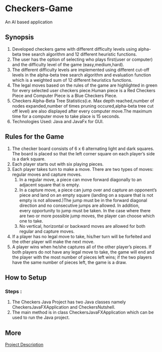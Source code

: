# Checkers-Game
An AI based application
## Synopsis
1. Developed checkers game with different difficulty levels using alpha-beta tree search algorithm and 12 different heuristic functions.
2. The user has the option of selecting who plays first(user or computer) and the difficulty level of the game (easy,medium,hard).
3. The different difficulty levels are implemented using different cut-off levels in the alpha-beta tree search algorithm and evaluation function which is a weighted sum of 12 different heuristics functions.
4. The legal moves based on the rules of the game are highlighted in green for every selected user checkers piece.Human piece is a Red Checkers Piece and Computer Piece is a Blue Checkers Piece.
5. Checkers Alpha-Beta Tree Statistics(i.e. Max depth reached,number of nodes expanded,number of times pruning occured,alpha-beta tree cut off level) are also displayed after every computer move.The maximum time for a computer move to take place is 15 seconds.
5. Technologies Used: Java and JavaFx for GUI.
## Rules for the Game
1. The checker board consists of 6 x 6 alternating light and dark squares. The board is placed so that the left corner square on each player’s side is a dark square.
2. Each player starts out with six playing pieces.
3. Each player takes turn to make a move. There are two types of moves: regular moves and capture moves.
   1. In a regular move, a piece can move forward diagonally to an adjacent square that is empty.
   2. In a capture move, a piece can jump over and capture an opponent’s piece and land on an empty square (landing on a square that is         not empty is not allowed.)The jump must be in the forward diagonal direction and no consecutive jumps are allowed. In addition,   
      every opportunity to jump must be taken. In the case where there are two or more possible jump moves, the player can choose which         one to take.
   3. No vertical, horizontal or backward moves are allowed for both regular and capture moves.
4. If a player has no legal move to take, his/her turn will be forfeited and the other player will make the next move.
5. A player wins when he/she captures all of the other player’s pieces. If both players do not have any legal move to take, the game will end and the player with the most number of pieces left wins; if the two players have the same number of pieces left, the game is a draw.
## How to Setup
### Steps :
1. The Checkers Java Project has two Java classes namely CheckersJavaFXApplication and CheckersNutshell.
2. The main method is in class CheckersJavaFXApplication which can be used to run the Java project.
## More
[Project Description](Checkers_Game_AI_Project_Report_rpg283.pdf)
